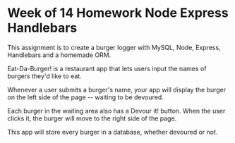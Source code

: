 # Week of 14 Homework Node Express Handlebars

This assignment is to create a burger logger with MySQL, Node, Express, Handlebars and a homemade ORM. 

Eat-Da-Burger! is a restaurant app that lets users input the names of burgers they'd like to eat.

Whenever a user submits a burger's name, your app will display the burger on the left side of the page -- waiting to be devoured.

Each burger in the waiting area also has a Devour it! button. When the user clicks it, the burger will move to the right side of the page.

This app will store every burger in a database, whether devoured or not.
